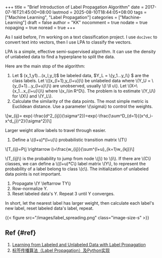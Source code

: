 +++
title = "Brief Introduction of Label Propagation Algorithm"
date = 2017-07-16T21:45:00+08:00
lastmod = 2025-08-10T18:44:05+08:00
tags = ["Machine Learning", "Label Propagation"]
categories = ["Machine-Learning"]
draft = false
author = "KK"
nocomment = true
nodate = true
nopaging = true
noread = true
+++

As I said before, I'm working on a text classification project. I use `doc2vec` to convert text into vectors, then I use LPA to classify the vectors.

LPA is a simple, effective semi-supervised algorithm. It can use the density of unlabeled data to find a hyperplane to split the data.

Here are the main stop of the algorithm:

1.  Let $ (x_1,y1)...(x_l,y_l)$ be labeled data, $Y_L = \\{y_1...y_l\\} $ are the class labels. Let \\((x\_{l+1},y\_{l+u})\\) be unlabeled data where \\(Y\_U = \\{y\_{l+1}...y\_{l+u}\\}\\) are unobserved, usually \\(l \ll u\\). Let \\(X=\\{x\_1...x\_{l+u}\\}\\) where \\(x\_i\in R^D\\). The problem is to estimate \\(Y\_U\\) for \\(X\\) and \\(Y\_L\\).
2.  Calculate the similarity of the data points. The most simple metric is Euclidean distance. Use a parameter \\(\sigma\\) to control the weights.

\\[w\_{ij}= exp(-\frac{d^2\_{ij}}{\sigma^2})=exp(-\frac{\sum^D\_{d=1}{(x^d\_i-x^d\_j})^2}{\sigma^2})\\]

Larger weight allow labels to travel through easier.

1.  Define a \\((l+u)\*(l+u)\\) probabilistic transition matrix \\(T\\)

\\[T\_{ij}=P(j \rightarrow i)=\frac{w\_{ij}}{\sum^{l+u}\_{k=1}w\_{kj}}\\]

\\(T\_{ij}\\) is the probability to jump from node \\(j\\) to \\(i\\). If there are \\(C\\) classes, we can define a \\((l+u)\*C\\) label matrix \\(Y\\), to represent the probability of a label belong to class \\(c\\). The initialization of unlabeled data points is not important.

1.  Propagate \\(Y \leftarrow TY\\)
2.  Row-normalize Y.
3.  Reset labeled data's Y. Repeat 3 until Y converges.

In short, let the nearest label has larger weight, then calculate each label's new label, reset labeled data's label, repeat.

{{< figure src="/images/label_spreading.png" class="image-size-s" >}}


## Ref {#ref}

1.  [Learning from Labeled and Unlabeled Data with Label Propagation](http://mlg.eng.cam.ac.uk/zoubin/papers/CMU-CALD-02-107.pdf)
2.  [标签传播算法（Label Propagation）及Python实现](http://blog.csdn.net/zouxy09/article/details/49105265)
